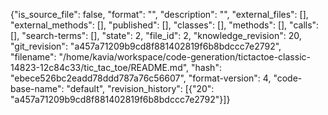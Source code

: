 {"is_source_file": false, "format": "", "description": "", "external_files": [], "external_methods": [], "published": [], "classes": [], "methods": [], "calls": [], "search-terms": [], "state": 2, "file_id": 2, "knowledge_revision": 20, "git_revision": "a457a71209b9cd8f881402819f6b8bdccc7e2792", "filename": "/home/kavia/workspace/code-generation/tictactoe-classic-14823-12c84c33/tic_tac_toe/README.md", "hash": "ebece526bc2eadd78ddd787a76c56607", "format-version": 4, "code-base-name": "default", "revision_history": [{"20": "a457a71209b9cd8f881402819f6b8bdccc7e2792"}]}